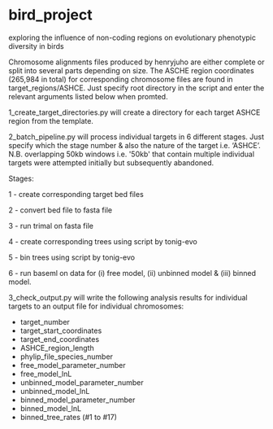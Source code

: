 # bird_project
exploring the influence of non-coding regions on evolutionary phenotypic diversity in birds

Chromosome alignments files produced by henryjuho are either complete or split into several parts depending on size. 
The ASCHE region coordinates (265,984 in total) for corresponding chromosome files are found in target_regions/ASHCE.
Just specify root directory in the script and enter the relevant arguments listed below when promted.


1_create_target_directories.py will create a directory for each target ASHCE region from the template.


2_batch_pipeline.py will process individual targets in 6 different stages. Just specify which the stage number & also the nature of the target i.e. ‘ASHCE’. 
N.B. overlapping 50kb windows i.e. '50kb' that contain multiple individual targets were attempted initially but subsequently abandoned.

Stages:

1 - create corresponding target bed files

2 - convert bed file to fasta file

3 - run trimal on fasta file

4 - create corresponding trees using script by tonig-evo

5 - bin trees using script by tonig-evo

6 - run baseml on data for (i) free model, (ii) unbinned model & (iii) binned model.


3_check_output.py will write the following analysis results for individual targets to an output file for individual chromosomes:

- target_number
- target_start_coordinates
- target_end_coordinates
- ASHCE_region_length
- phylip_file_species_number
- free_model_parameter_number
- free_model_lnL
- unbinned_model_parameter_number
- unbinned_model_lnL
- binned_model_parameter_number
- binned_model_lnL
- binned_tree_rates (#1 to #17)

 
